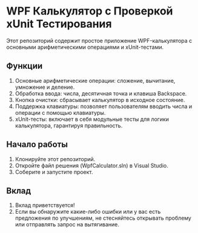 #  WPF Калькулятор c Проверкой xUnit Тестирования
Этот репозиторий содержит простое приложение WPF-калькулятора с основными арифметическими операциями и xUnit-тестами.

## Функции

  1.  Основные арифметические операции: сложение, вычитание, умножение и деление.
  2.  Обработка ввода: числа, десятичная точка и клавиша Backspace.
  3.  Кнопка очистки: сбрасывает калькулятор в исходное состояние.
  4.  Поддержка клавиатуры: позволяет пользователям вводить числа и операции с помощью клавиатуры.
  5.  xUnit-тесты: включает в себя модульные тесты для логики калькулятора, гарантируя правильность.

## Начало работы

1.  Клонируйте этот репозиторий.
2.  Откройте файл решения (WpfCalculator.sln) в Visual Studio.
3.  Соберите и запустите проект.

## Вклад
1.  Вклад приветствуется!
2.  Если вы обнаружите какие-либо ошибки или у вас есть предложения по улучшениям, не стесняйтесь открывать проблему или отправлять запрос на вытягивание.
